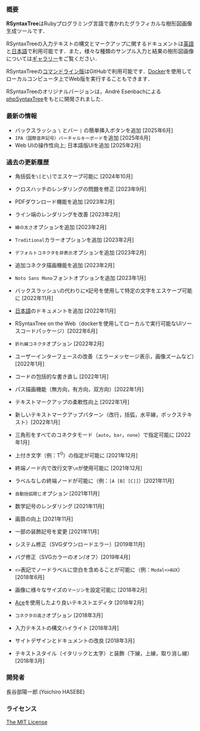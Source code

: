 <div class='anchor' id='about'></div>

### 概要

**RSyntaxTree**はRubyプログラミング言語で書かれたグラフィカルな樹形図画像生成ツールです．

RSyntaxTreeの入力テキストの構文とマークアップに関するドキュメントは[英語](https://yohasebe.github.io/rsyntaxtree/documentation)と[日本語](https://yohasebe.github.io/rsyntaxtree/documentation_ja)で利用可能です．また，様々な種類のサンプル入力と結果の樹形図画像については[ギャラリー](https://yohasebe.github.io/rsyntaxtree/examples)をご覧ください．

RSyntaxTreeの[コマンドライン版](http://github.com/yohasebe/rsyntaxtree)はGitHubで利用可能です．[Docker](https://www.docker.com/products/docker-desktop/)を使用してローカルコンピュータ上でWeb版を実行することもできます．

RSyntaxTreeのオリジナルバージョンは，André Esenbachによる[phpSyntaxTree](http://ironcreek.net/phpsyntaxtree/)をもとに開発されました．

### 最新の情報

* バックスラッシュ `\` とバー `|` の簡単挿入ボタンを追加 [2025年6月]
* `IPA（国際音声記号）バーチャルキーボード`を追加 [2025年6月]
* Web UIの操作性向上; 日本語版UIを追加 [2025年2月]

### 過去の更新履歴

* 角括弧を`\[`と`\]`でエスケープ可能に [2024年10月]
* クロスハッチのレンダリングの問題を修正 [2023年9月]
* PDFダウンロード機能を追加 [2023年2月]
* ライン端のレンダリングを改善 [2023年2月]
* `線の太さ`オプションを追加 [2023年2月]
* `Traditional`カラーオプションを追加 [2023年2月]
* `デフォルトコネクタを非表示`オプションを追加 [2023年2月]
* 追加コネクタ描画機能を追加 [2023年2月]
* `Noto Sans Mono`フォントオプションを追加 [2023年1月]

* バックスラッシュ`\`の代わりに`¥`記号を使用して特定の文字をエスケープ可能に [2022年11月]
* [日本語](https://yohasebe.github.io/rsyntaxtree/documentation_ja)のドキュメントを追加 [2022年11月]
* RSyntaxTree on the Web（dockerを使用してローカルで実行可能なUIソースコードパッケージ）[2022年6月]
* `折れ線コネクタ`オプション [2022年2月]
* ユーザーインターフェースの改善（エラーメッセージ表示，画像ズームなど）[2022年1月]
* コードの包括的な書き直し [2022年1月]
* パス描画機能（無方向，有方向，双方向）[2022年1月]
* テキストマークアップの柔軟性向上 [2022年1月]
* 新しいテキストマークアップパターン（改行，括弧，水平線，ボックステキスト）[2022年1月]
* 三角形をすべてのコネクタモード（`auto`，`bar`，`none`）で指定可能に [2022年1月]
* 上付き文字（例：T<sup>0</sup>）の指定が可能に [2021年12月]
* 終端ノード内で改行文字`\n`が使用可能に [2021年12月]
* ラベルなしの終端ノードが可能に（例：`[A [B] [C]]`）[2021年11月]
* `自動括弧閉じ`オプション [2021年11月]
* 数学記号のレンダリング [2021年11月]
* 画質の向上 [2021年11月]
* 一部の装飾記号を変更 [2021年11月]
* システム修正（SVGダウンロードエラー）[2019年11月]
* バグ修正（SVGカラーのオン/オフ）[2019年4月]
* `<>`表記でノードラベルに空白を含めることが可能に（例：`Modal<>AUX`）[2018年6月]
* 画像に様々なサイズの`マージン`を設定可能に [2018年2月]
* <a href='https://ace.c9.io/'>Ace</a>を使用したより良いテキストエディタ [2018年2月]
* `コネクタの高さ`オプション [2018年3月]
* 入力テキストの構文ハイライト [2018年3月]
* サイトデザインとドキュメントの改良 [2018年3月]
* テキストスタイル（イタリックと太字）と装飾（下線，上線，取り消し線）[2018年3月]

### 開発者

長谷部陽一郎 (Yoichiro HASEBE) &nbsp;&nbsp;
<a href='mailto:yohasebe@gmail.com'><i class="fa fa-envelope" aria-hidden="true"></a></i>&nbsp;&nbsp;
<a href='https://twitter.com/yohasebe'><i class="fab fa-twitter" aria-hidden="true"></a></i>&nbsp;&nbsp;
<a href='https://github.com/yohasebe'><i class="fab fa-github" aria-hidden="true"></a></i>

### ライセンス

[The MIT License](http://www.opensource.org/licenses/mit-license.php)
